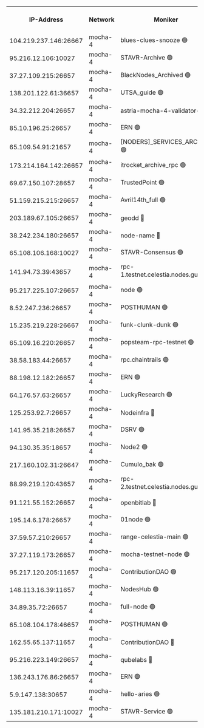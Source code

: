 


<table><tr><th>IP-Address</th><th>Network</th><th>Moniker</th><th>Latest Block Height</th><th>Earliest Block Height</th><th>Catching Up</th><th>Tx Index</th><th>Voting Power</th><th>Scan Time</th></tr><tr><td>104.219.237.146:26667</td><td>mocha-4</td><td>blues-clues-snooze 🟢</td><td>2865179</td><td>1</td><td>False</td><td>off</td><td>0</td><td>2024-10-07T07:14:27.597403730UTC</td></tr><tr><td>95.216.12.106:10027</td><td>mocha-4</td><td>STAVR-Archive 🟢</td><td>2865180</td><td>1</td><td>False</td><td>on</td><td>0</td><td>2024-10-07T07:14:34.213156572UTC</td></tr><tr><td>37.27.109.215:26657</td><td>mocha-4</td><td>BlackNodes_Archived 🟢</td><td>2865180</td><td>1</td><td>False</td><td>off</td><td>0</td><td>2024-10-07T07:14:40.818227801UTC</td></tr><tr><td>138.201.122.61:36657</td><td>mocha-4</td><td>UTSA_guide 🟢</td><td>2865181</td><td>1</td><td>False</td><td>on</td><td>0</td><td>2024-10-07T07:14:43.191863325UTC</td></tr><tr><td>34.32.212.204:26657</td><td>mocha-4</td><td>astria-mocha-4-validator-1 🔴</td><td>2865181</td><td>1</td><td>False</td><td>on</td><td>10509044</td><td>2024-10-07T07:14:43.523535992UTC</td></tr><tr><td>85.10.196.25:26657</td><td>mocha-4</td><td>ERN 🟢</td><td>2865181</td><td>1</td><td>False</td><td>off</td><td>0</td><td>2024-10-07T07:14:47.956677262UTC</td></tr><tr><td>65.109.54.91:21657</td><td>mocha-4</td><td>[NODERS]_SERVICES_ARCHIVE 🟢</td><td>2865183</td><td>1</td><td>False</td><td>on</td><td>0</td><td>2024-10-07T07:15:13.906073404UTC</td></tr><tr><td>173.214.164.142:26657</td><td>mocha-4</td><td>itrocket_archive_rpc 🟢</td><td>2865184</td><td>1</td><td>False</td><td>on</td><td>0</td><td>2024-10-07T07:15:27.642626883UTC</td></tr><tr><td>69.67.150.107:28657</td><td>mocha-4</td><td>TrustedPoint 🟢</td><td>2865185</td><td>1</td><td>False</td><td>on</td><td>0</td><td>2024-10-07T07:15:41.271481864UTC</td></tr><tr><td>51.159.215.215:26657</td><td>mocha-4</td><td>Avril14th_full 🟢</td><td>2865188</td><td>1</td><td>False</td><td>on</td><td>0</td><td>2024-10-07T07:16:09.760957292UTC</td></tr><tr><td>203.189.67.105:26657</td><td>mocha-4</td><td>geodd 🔴</td><td>2865188</td><td>1</td><td>False</td><td>on</td><td>100119</td><td>2024-10-07T07:16:12.696511443UTC</td></tr><tr><td>38.242.234.180:26657</td><td>mocha-4</td><td>node-name 🔴</td><td>2865189</td><td>1</td><td>False</td><td>off</td><td>4051757</td><td>2024-10-07T07:16:19.487600813UTC</td></tr><tr><td>65.108.106.168:10027</td><td>mocha-4</td><td>STAVR-Consensus 🟢</td><td>2865190</td><td>1</td><td>False</td><td>on</td><td>0</td><td>2024-10-07T07:16:41.561383505UTC</td></tr><tr><td>141.94.73.39:43657</td><td>mocha-4</td><td>rpc-1.testnet.celestia.nodes.guru 🟢</td><td>2865191</td><td>1</td><td>False</td><td>off</td><td>0</td><td>2024-10-07T07:16:48.838694803UTC</td></tr><tr><td>95.217.225.107:26657</td><td>mocha-4</td><td>node 🟢</td><td>2865192</td><td>1</td><td>False</td><td>on</td><td>0</td><td>2024-10-07T07:17:00.832053482UTC</td></tr><tr><td>8.52.247.236:26657</td><td>mocha-4</td><td>POSTHUMAN 🟢</td><td>2865192</td><td>1</td><td>False</td><td>on</td><td>0</td><td>2024-10-07T07:17:03.850759081UTC</td></tr><tr><td>15.235.219.228:26667</td><td>mocha-4</td><td>funk-clunk-dunk 🟢</td><td>2865193</td><td>1</td><td>False</td><td>off</td><td>0</td><td>2024-10-07T07:17:13.509100477UTC</td></tr><tr><td>65.109.16.220:26657</td><td>mocha-4</td><td>popsteam-rpc-testnet 🟢</td><td>2865194</td><td>1</td><td>False</td><td>on</td><td>0</td><td>2024-10-07T07:17:20.689036217UTC</td></tr><tr><td>38.58.183.44:26657</td><td>mocha-4</td><td>rpc.chaintrails 🟢</td><td>2865194</td><td>1</td><td>False</td><td>on</td><td>0</td><td>2024-10-07T07:17:27.978130879UTC</td></tr><tr><td>88.198.12.182:26657</td><td>mocha-4</td><td>ERN 🟢</td><td>2865195</td><td>1</td><td>False</td><td>off</td><td>0</td><td>2024-10-07T07:17:36.534524729UTC</td></tr><tr><td>64.176.57.63:26657</td><td>mocha-4</td><td>LuckyResearch 🟢</td><td>2865182</td><td>1582001</td><td>False</td><td>off</td><td>0</td><td>2024-10-07T07:15:03.129103177UTC</td></tr><tr><td>125.253.92.7:26657</td><td>mocha-4</td><td>Nodeinfra 🔴</td><td>2865182</td><td>2070001</td><td>False</td><td>on</td><td>500001</td><td>2024-10-07T07:14:59.618462179UTC</td></tr><tr><td>141.95.35.218:26657</td><td>mocha-4</td><td>DSRV 🟢</td><td>2865191</td><td>2070001</td><td>False</td><td>off</td><td>0</td><td>2024-10-07T07:16:49.207908288UTC</td></tr><tr><td>94.130.35.35:18657</td><td>mocha-4</td><td>Node2 🟢</td><td>2585030</td><td>2256001</td><td>False</td><td>on</td><td>0</td><td>2024-10-07T07:17:44.004251809UTC</td></tr><tr><td>217.160.102.31:26647</td><td>mocha-4</td><td>Cumulo_bak 🟢</td><td>2865190</td><td>2300001</td><td>False</td><td>on</td><td>0</td><td>2024-10-07T07:16:32.596839381UTC</td></tr><tr><td>88.99.219.120:43657</td><td>mocha-4</td><td>rpc-2.testnet.celestia.nodes.guru 🟢</td><td>2865190</td><td>2368594</td><td>False</td><td>on</td><td>0</td><td>2024-10-07T07:16:32.067793046UTC</td></tr><tr><td>91.121.55.152:26657</td><td>mocha-4</td><td>openbitlab 🔴</td><td>2865181</td><td>2533260</td><td>False</td><td>off</td><td>501058</td><td>2024-10-07T07:14:52.384574535UTC</td></tr><tr><td>195.14.6.178:26657</td><td>mocha-4</td><td>01node 🟢</td><td>2865188</td><td>2584501</td><td>False</td><td>on</td><td>0</td><td>2024-10-07T07:16:07.345969598UTC</td></tr><tr><td>37.59.57.210:26657</td><td>mocha-4</td><td>range-celestia-main 🟢</td><td>2865195</td><td>2589477</td><td>False</td><td>off</td><td>0</td><td>2024-10-07T07:17:39.361950891UTC</td></tr><tr><td>37.27.119.173:26657</td><td>mocha-4</td><td>mocha-testnet-node 🟢</td><td>2865190</td><td>2631379</td><td>False</td><td>on</td><td>0</td><td>2024-10-07T07:16:41.191594608UTC</td></tr><tr><td>95.217.120.205:11657</td><td>mocha-4</td><td>ContributionDAO 🟢</td><td>2865192</td><td>2723055</td><td>False</td><td>on</td><td>0</td><td>2024-10-07T07:17:00.421475895UTC</td></tr><tr><td>148.113.16.39:11657</td><td>mocha-4</td><td>NodesHub 🟢</td><td>2865186</td><td>2744252</td><td>False</td><td>on</td><td>0</td><td>2024-10-07T07:15:48.398891422UTC</td></tr><tr><td>34.89.35.72:26657</td><td>mocha-4</td><td>full-node 🟢</td><td>2865192</td><td>2766149</td><td>False</td><td>on</td><td>0</td><td>2024-10-07T07:17:06.250362238UTC</td></tr><tr><td>65.108.104.178:46657</td><td>mocha-4</td><td>POSTHUMAN 🟢</td><td>2865183</td><td>2818501</td><td>False</td><td>off</td><td>0</td><td>2024-10-07T07:15:16.430490240UTC</td></tr><tr><td>162.55.65.137:11657</td><td>mocha-4</td><td>ContributionDAO 🔴</td><td>2844882</td><td>2830316</td><td>False</td><td>off</td><td>4000504</td><td>2024-10-07T07:16:17.090791555UTC</td></tr><tr><td>95.216.223.149:26657</td><td>mocha-4</td><td>qubelabs 🔴</td><td>2865195</td><td>2838021</td><td>False</td><td>on</td><td>64651386</td><td>2024-10-07T07:17:39.003635857UTC</td></tr><tr><td>136.243.176.86:26657</td><td>mocha-4</td><td>ERN 🟢</td><td>2865191</td><td>2842501</td><td>False</td><td>off</td><td>0</td><td>2024-10-07T07:16:51.699943302UTC</td></tr><tr><td>5.9.147.138:30657</td><td>mocha-4</td><td>hello-aries 🟢</td><td>2865185</td><td>2863501</td><td>False</td><td>off</td><td>0</td><td>2024-10-07T07:15:34.204193882UTC</td></tr><tr><td>135.181.210.171:10027</td><td>mocha-4</td><td>STAVR-Service 🟢</td><td>2865191</td><td>2864501</td><td>False</td><td>on</td><td>0</td><td>2024-10-07T07:16:46.375062539UTC</td></tr></table>